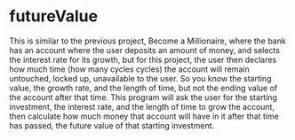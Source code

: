 # futureValue
This is similar to the previous project, Become a Millionaire, where the bank has an account where the user deposits an amount of money, and selects the interest rate for its growth, but for this project, the user then declares how much time (how many cycles cycles) the account will remain untouched, locked up, unavailable to the user. So you know the starting value, the growth rate, and the length of time, but not the ending value of the account after that time. This program will ask the user for the starting investment, the interest rate, and the length of time to grow the account, then calculate how much money that account will have in it after that time has passed, the future value of that starting investment.

